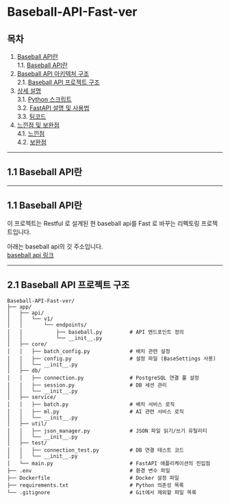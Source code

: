 # Baseball-API-Fast-ver

## 목차
1. [Baseball API란](#11-baseball-api란)  
    1.1. [Baseball API란](#11-baseball-api란)  
2. [Baseball API 아키텍처 구조](#21-baseball-api-아키텍처-구조)  
    2.1. [Baseball API 프로젝트 구조](#22-baseball-api-프로젝트-구조)  
3. [상세 설명](#31-상세-설명)  
    3.1. [Python 스크립트](#31-python-스크립트)  
    3.2. [FastAPI 설명 및 사용법](#32-api-설명-및-사용법)  
    3.3. [팀코드](#33-팀코드)
4. [느낀점 및 보완점](#41-느낀점-및-보완점)  
    4.1. [느낀점](#41-느낀점)  
    4.2. [보완점](#42-보완점)


---

## 1.1 Baseball API란


---

## 1.1 Baseball API란

이 프로젝트는 Restful 로 설계된 현 baseball api를 Fast 로 바꾸는 리펙토링 프로젝트입니다. 

아래는 baseball api의 깃 주소입니다.<br>
[baseball api 링크](https://github.com/jjjch0723/BaseBall_API)

---

## 2.1 Baseball API 프로젝트 구조
```
Baseball-API-Fast-ver/
├── app/
│   ├── api/
│   │   └── v1/
│   │       └── endpoints/
│   │           ├── baseball.py         # API 엔드포인트 정의
│   │           └── __init__.py
│   ├── core/
│   │   ├── batch_config.py             # 배치 관련 설정
│   │   ├── config.py                   # 설정 파일 (BaseSettings 사용)
│   │   └── __init__.py
│   ├── db/
│   │   ├── connection.py               # PostgreSQL 연결 풀 설정
│   │   ├── session.py                  # DB 세션 관리
│   │   └── __init__.py
│   ├── service/
│   │   ├── batch.py                    # 배치 서비스 로직
│   │   ├── ml.py                       # AI 관련 서비스 로직
│   │   └── __init__.py
│   ├── util/
│   │   ├── json_manager.py             # JSON 파일 읽기/쓰기 유틸리티
│   │   └── __init__.py
│   ├── test/
│   │   ├── connection_test.py          # DB 연결 테스트 코드
│   │   └── __init__.py
│   └── main.py                         # FastAPI 애플리케이션의 진입점
├── .env                                # 환경 변수 파일
├── Dockerfile                          # Docker 설정 파일
├── requirements.txt                    # Python 의존성 목록
└── .gitignore                          # Git에서 제외할 파일 목록
```
